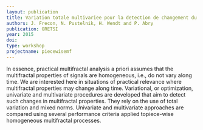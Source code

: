```yaml
---
layout: publication
title: Variation totale multivariee pour la detection de changement du spectre multifractal
authors: J. Frecon, N. Pustelnik, H. Wendt and P. Abry
publication: GRETSI
year: 2015
doi: 
type: workshop
projectname: piecewisemf
---
```


In essence, practical multifractal analysis a priori assumes that the multifractal properties of signals are homogeneous, i.e., do not vary along time. We are interested here in situations of practical relevance where multifractal properties may change along time. Variational, or optimization, univariate and multivariate procedures are developed that aim to detect such changes in multifractal properties. They rely on the use of total variation and mixed norms. Univariate and multivariate approaches are compared using several performance criteria applied topiece-wise homogeneous multifractal processes.
